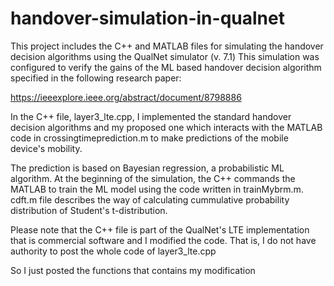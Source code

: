 # handover-simulation-in-qualnet

This project includes the C++ and MATLAB files for simulating the handover decision algorithms using the QualNet simulator (v. 7.1)
This simulation was configured to verify the gains of the ML based handover decision algorithm specified in the following research paper:

https://ieeexplore.ieee.org/abstract/document/8798886

In the C++ file, layer3_lte.cpp, I implemented the standard handover decision algorithms 
and my proposed one which interacts with the MATLAB code in crossingtimeprediction.m to make predictions of the mobile device's mobility. 

The prediction is based on Bayesian regression, a probabilistic ML algorithm. At the beginning of the simulation,
the C++ commands the MATLAB to train the ML model using the code written in trainMybrm.m. 
cdft.m file describes the way of calculating cummulative probability distribution of Student's t-distribution.

Please note that the C++ file is part of the QualNet's LTE implementation that is commercial software and I modified the code. 
That is, I do not have authority to post the whole code of layer3_lte.cpp

So I just posted the functions that contains my modification

